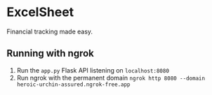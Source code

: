 # ExcelSheet

Financial tracking made easy.

## Running with ngrok

1. Run the `app.py` Flask API listening on `localhost:8080`
2. Run ngrok with the permanent domain
   `ngrok http 8080 --domain heroic-urchin-assured.ngrok-free.app`
